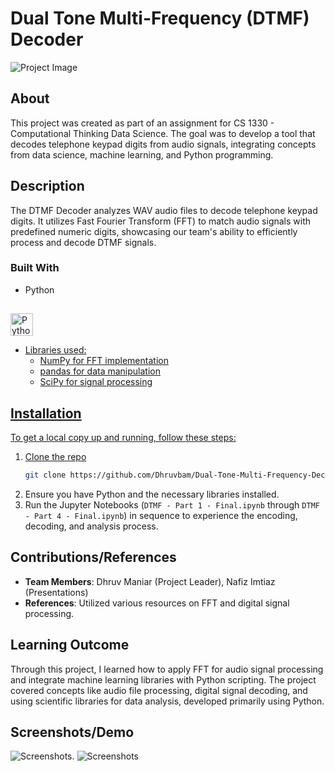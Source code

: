 
# Dual Tone Multi-Frequency (DTMF) Decoder

![Project Image](https://github.com/Dhruvbam/Dual-Tone-Multi-Frequency-Decoder/blob/main/Images/dtmf.jpg)

## About
This project was created as part of an assignment for CS 1330 - Computational Thinking Data Science. The goal was to develop a tool that decodes telephone keypad digits from audio signals, integrating concepts from data science, machine learning, and Python programming.

## Description
The DTMF Decoder analyzes WAV audio files to decode telephone keypad digits. It utilizes Fast Fourier Transform (FFT) to match audio signals with predefined numeric digits, showcasing our team's ability to efficiently process and decode DTMF signals.

### Built With
- Python <br />
##
<a href="https://www.python.org/" target="_blank" rel="noreferrer"><img src="https://raw.githubusercontent.com/danielcranney/readme-generator/main/public/icons/skills/python-colored.svg" width="36" height="36" alt="Python"/>
- Libraries used:
  - NumPy for FFT implementation
  - pandas for data manipulation
  - SciPy for signal processing

## Installation
To get a local copy up and running, follow these steps:
1. Clone the repo
   ```sh
   git clone https://github.com/Dhruvbam/Dual-Tone-Multi-Frequency-Decoder
   ```
2. Ensure you have Python and the necessary libraries installed.
3. Run the Jupyter Notebooks (`DTMF - Part 1 - Final.ipynb` through `DTMF - Part 4 - Final.ipynb`) in sequence to experience the encoding, decoding, and analysis process.

## Contributions/References
- **Team Members**: Dhruv Maniar (Project Leader), Nafiz Imtiaz (Presentations)
- **References**: Utilized various resources on FFT and digital signal processing.

## Learning Outcome
Through this project, I learned how to apply FFT for audio signal processing and integrate machine learning libraries with Python scripting. The project covered concepts like audio file processing, digital signal decoding, and using scientific libraries for data analysis, developed primarily using Python.

## Screenshots/Demo
![Screenshots](https://github.com/Dhruvbam/Dual-Tone-Multi-Frequency-Decoder/blob/main/Images/ss.png).
![Screenshots](https://github.com/Dhruvbam/Dual-Tone-Multi-Frequency-Decoder/blob/main/Images/ss2.png)
